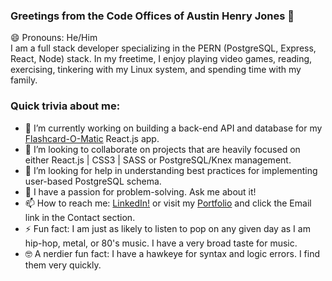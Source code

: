 ### Greetings from the Code Offices of Austin Henry Jones 👋
😄 Pronouns: He/Him<br>
I am a full stack developer specializing in the PERN (PostgreSQL, Express, React, Node) stack.
In my freetime, I enjoy playing video games, reading, exercising, tinkering with my Linux system, and spending time with my family. 

### Quick trivia about me:
- 🔭 I’m currently working on building a back-end API and database for my [Flashcard-O-Matic](https://github.com/austinhjones3/flashcard-app) React.js app.
- 👯 I’m looking to collaborate on projects that are heavily focused on either React.js | CSS3 | SASS or PostgreSQL/Knex management.
- 🤔 I’m looking for help in understanding best practices for implementing user-based PostgreSQL schema.
- 💬 I have a passion for problem-solving. Ask me about it!
- 📫 How to reach me: [LinkedIn!](https://www.linkedin.com/in/austinhjones3) or visit my [Portfolio](https://austin@austinjones.io) and click the Email link in the Contact section.
- ⚡ Fun fact: I am just as likely to listen to pop on any given day as I am hip-hop, metal, or 80's music. I have a very broad taste for music.
- 🤓 A nerdier fun fact: I have a hawkeye for syntax and logic errors. I find them very quickly.
